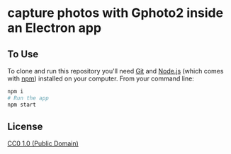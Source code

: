 # capture photos with Gphoto2 inside an Electron app

## To Use

To clone and run this repository you'll need [Git](https://git-scm.com) and [Node.js](https://nodejs.org/en/download/) (which comes with [npm](http://npmjs.com)) installed on your computer. From your command line:

```bash
npm i
# Run the app
npm start
```

## License

[CC0 1.0 (Public Domain)](LICENSE.md)
